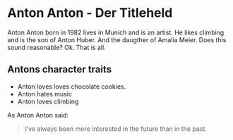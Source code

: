 # Anton Anton - Der Titleheld

Anton Anton born in 1982 lives in Munich and is an artist. He likes climbing and is the son of Anton Huber. And the daugther of Amalia Meier. Does this sound reasonable? Ok. That is all.

## Antons character traits
* Anton loves loves chocolate cookies.
* Anton hates music
* Anton loves climbing


As Anton Anton said:

> I’ve always been more interested in the future than in the past.

